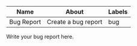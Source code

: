 
| Name       | About               | Labels |
|------------|---------------------|--------|
| Bug Report | Create a bug report | bug    |

Write your bug report here.